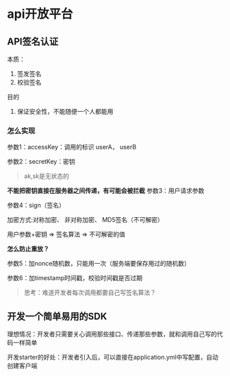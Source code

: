 # api开放平台
## API签名认证
本质：
1. 签发签名
2. 校验签名

目的
1. 保证安全性，不能随便一个人都能用

### 怎么实现
参数1：accessKey：调用的标识 userA， userB 

参数2：secretKey：密钥
> ak,sk是无状态的

**不能把密钥直接在服务器之间传递，有可能会被拦截**
参数3：用户请求参数

参数4：sign（签名）

加密方式:对称加密、 非对称加密、 MD5签名（不可解密）

用户参数+密钥 => 签名算法 => 不可解密的值

**怎么防止重放？**

参数5：加nonce随机数，只能用一次（服务端要保存用过的随机数）

参数6：加timestamp时间戳，校验时间戳是否过期

> 思考：难道开发者每次调用都要自己写签名算法？

## 开发一个简单易用的SDK

理想情况：开发者只需要关心调用那些接口、传递那些参数，就和调用自己写的代码一样简单

开发starter的好处：开发者引入后，可以直接在application.yml中写配置，自动创建客户端

